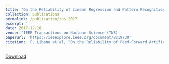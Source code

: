 ```yaml
---
title: "On the Reliability of Linear Regression and Pattern Recognition Feedforward Artificial Neural Networks in FPGAs"
collection: publications
permalink: /publication/tns-2017
excerpt: ''
date: 2017-12-18
venue: 'IEEE Transactions on Nuclear Science (TNS)'
paperurl: 'https://ieeexplore.ieee.org/document/8219730'
citation: 'F. Libano et al, “On the Reliability of Feed-Forward Artificial Neural Networks in FPGAs”, at IEEE Transactions on Nuclear Science, 2018.'
---
```


[Download](https://ieeexplore.ieee.org/document/8219730)
